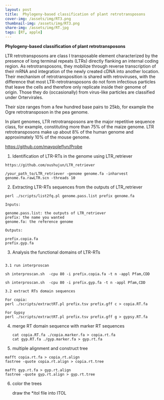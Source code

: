 ```yaml
---
layout: post
title:  Phylogeny-based classification of plant retrotransposons
cover-img: /assets/img/RT3.png
thumbnail-img: /assets/img/RT3.png
share-img: /assets/img/RT.jpg
tags: [RT, apple]
---
```


**Phylogeny-based classification of plant retrotransposons**

LTR retrotransposons are class I transposable element characterized by the presence of long terminal repeats (LTRs) directly flanking an internal coding region. As retrotransposons, they mobilize through reverse transcription of their mRNA and integration of the newly created cDNA into another location. Their mechanism of retrotransposition is shared with retroviruses, with the difference that most LTR-retrotransposons do not form infectious particles that leave the cells and therefore only replicate inside their genome of origin. Those they do (occasionally) from virus-like particles are classified under Ortervirales.

Their size ranges from a few hundred base pairs to 25kb, for example the Ogre retrotransposon in the pea genome.

In plant genomes, LTR retrotransposons are the major repetitive sequence class, for example, constituting more than 75% of the maize genome. LTR retrotransposons make up about 8% of the human genome and approximately 10% of the mouse genome.


https://github.com/maypoleflyn/Probe



1. Identification of LTR-RTs in the genome using LTR_retriever

```
https://github.com/oushujun/LTR_retriever

/your_path_to/LTR_retriever -genome genome.fa -inharvest genome.fa.rawLTR.scn -threads 10 

```

2.  Extracting LTR-RTs sequences from the outputs of LTR_retriever

   ```
   perl ./scripts/list2fq.pl genome.pass.list prefix genome.fa 
   
   Inputs:
   
   genome.pass.list: the outputs of LTR_retriever
   prefix: the name you wanted 
   genome.fa: the reference genome
   
   Outputs:
   
   prefix.copia.fa
   prefix.gyp.fa
   ```

3.  Analysis the functional domains of LTR-RTs

   

```

3.1 run interproscan 

sh interproscan.sh  -cpu 80 -i prefix.copia.fa -t n -appl Pfam,CDD 

sh interproscan.sh  -cpu 80 -i prefix.gyp.fa -t n -appl Pfam,CDD 

3.2 extract RTs domain sequences

For copia:
perl ./scripts/extractRT.pl prefix.tsv prefix.gff c > copia.RT.fa

For Gypsy
perl ./scripts/extractRT.pl prefix.tsv prefix.gff g > gypsy.RT.fa
```

4. merge RT domain sequence with marker RT sequences 

   ```
   cat copia.RT.fa ./copia.marker.fa > copia.rt.fa
   cat gyp.RT.fa ./gyp.marker.fa > gyp.rt.fa 
   ```

   

5.  multiple alignment and construct tree

   ```
   mafft copia.rt.fa > copia.rt.align
   fastree -quote copia.rt.align > copia.rt.tree
   
   mafft gyp.rt.fa > gyp.rt.align
   fastree -quote gyp.rt.align > gyp.rt.tree
   ```

   

6. color the trees

   draw the *itol file into ITOL 

